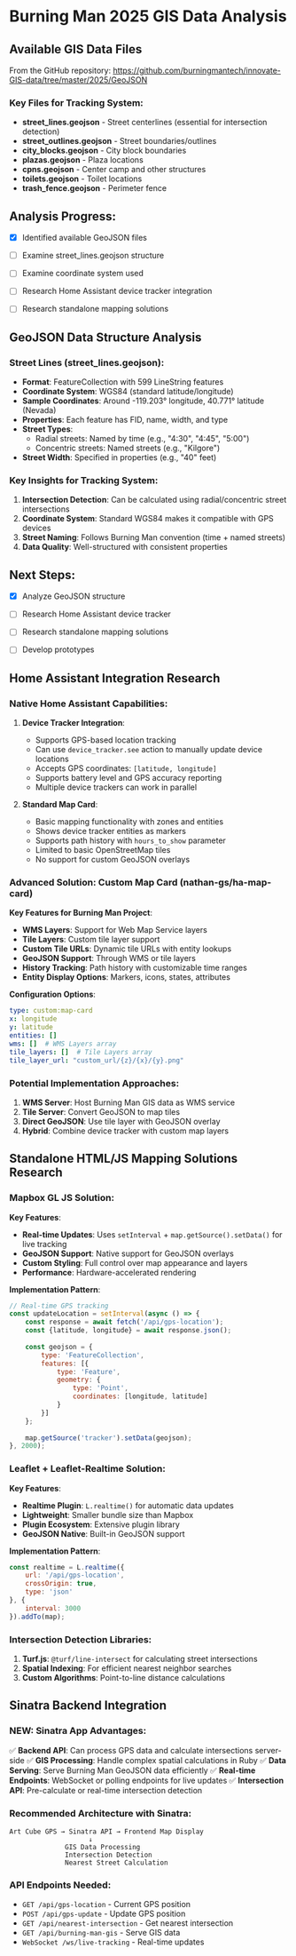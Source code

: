 # Burning Man 2025 GIS Data Analysis

## Available GIS Data Files

From the GitHub repository: https://github.com/burningmantech/innovate-GIS-data/tree/master/2025/GeoJSON

### Key Files for Tracking System:
- **street_lines.geojson** - Street centerlines (essential for intersection detection)
- **street_outlines.geojson** - Street boundaries/outlines
- **city_blocks.geojson** - City block boundaries
- **plazas.geojson** - Plaza locations
- **cpns.geojson** - Center camp and other structures
- **toilets.geojson** - Toilet locations
- **trash_fence.geojson** - Perimeter fence

## Analysis Progress:
- [x] Identified available GeoJSON files
- [ ] Examine street_lines.geojson structure
- [ ] Examine coordinate system used
- [ ] Research Home Assistant device tracker integration
- [ ] Research standalone mapping solutions



## GeoJSON Data Structure Analysis

### Street Lines (street_lines.geojson):
- **Format**: FeatureCollection with 599 LineString features
- **Coordinate System**: WGS84 (standard latitude/longitude)
- **Sample Coordinates**: Around -119.203° longitude, 40.771° latitude (Nevada)
- **Properties**: Each feature has FID, name, width, and type
- **Street Types**: 
  - Radial streets: Named by time (e.g., "4:30", "4:45", "5:00")
  - Concentric streets: Named streets (e.g., "Kilgore")
- **Street Width**: Specified in properties (e.g., "40" feet)

### Key Insights for Tracking System:
1. **Intersection Detection**: Can be calculated using radial/concentric street intersections
2. **Coordinate System**: Standard WGS84 makes it compatible with GPS devices
3. **Street Naming**: Follows Burning Man convention (time + named streets)
4. **Data Quality**: Well-structured with consistent properties

## Next Steps:
- [x] Analyze GeoJSON structure
- [ ] Research Home Assistant device tracker
- [ ] Research standalone mapping solutions
- [ ] Develop prototypes


## Home Assistant Integration Research

### Native Home Assistant Capabilities:
1. **Device Tracker Integration**:
   - Supports GPS-based location tracking
   - Can use `device_tracker.see` action to manually update device locations
   - Accepts GPS coordinates: `[latitude, longitude]`
   - Supports battery level and GPS accuracy reporting
   - Multiple device trackers can work in parallel

2. **Standard Map Card**:
   - Basic mapping functionality with zones and entities
   - Shows device tracker entities as markers
   - Supports path history with `hours_to_show` parameter
   - Limited to basic OpenStreetMap tiles
   - No support for custom GeoJSON overlays

### Advanced Solution: Custom Map Card (nathan-gs/ha-map-card)
**Key Features for Burning Man Project**:
- **WMS Layers**: Support for Web Map Service layers
- **Tile Layers**: Custom tile layer support
- **Custom Tile URLs**: Dynamic tile URLs with entity lookups
- **GeoJSON Support**: Through WMS or tile layers
- **History Tracking**: Path history with customizable time ranges
- **Entity Display Options**: Markers, icons, states, attributes

**Configuration Options**:
```yaml
type: custom:map-card
x: longitude
y: latitude
entities: []
wms: []  # WMS Layers array
tile_layers: []  # Tile Layers array
tile_layer_url: "custom_url/{z}/{x}/{y}.png"
```

### Potential Implementation Approaches:
1. **WMS Server**: Host Burning Man GIS data as WMS service
2. **Tile Server**: Convert GeoJSON to map tiles
3. **Direct GeoJSON**: Use tile layer with GeoJSON overlay
4. **Hybrid**: Combine device tracker with custom map layers



## Standalone HTML/JS Mapping Solutions Research

### Mapbox GL JS Solution:
**Key Features**:
- **Real-time Updates**: Uses `setInterval` + `map.getSource().setData()` for live tracking
- **GeoJSON Support**: Native support for GeoJSON overlays
- **Custom Styling**: Full control over map appearance and layers
- **Performance**: Hardware-accelerated rendering

**Implementation Pattern**:
```javascript
// Real-time GPS tracking
const updateLocation = setInterval(async () => {
    const response = await fetch('/api/gps-location');
    const {latitude, longitude} = await response.json();
    
    const geojson = {
        type: 'FeatureCollection',
        features: [{
            type: 'Feature',
            geometry: {
                type: 'Point',
                coordinates: [longitude, latitude]
            }
        }]
    };
    
    map.getSource('tracker').setData(geojson);
}, 2000);
```

### Leaflet + Leaflet-Realtime Solution:
**Key Features**:
- **Realtime Plugin**: `L.realtime()` for automatic data updates
- **Lightweight**: Smaller bundle size than Mapbox
- **Plugin Ecosystem**: Extensive plugin library
- **GeoJSON Native**: Built-in GeoJSON support

**Implementation Pattern**:
```javascript
const realtime = L.realtime({
    url: '/api/gps-location',
    crossOrigin: true,
    type: 'json'
}, {
    interval: 3000
}).addTo(map);
```

### Intersection Detection Libraries:
1. **Turf.js**: `@turf/line-intersect` for calculating street intersections
2. **Spatial Indexing**: For efficient nearest neighbor searches
3. **Custom Algorithms**: Point-to-line distance calculations

## Sinatra Backend Integration

### NEW: Sinatra App Advantages:
✅ **Backend API**: Can process GPS data and calculate intersections server-side
✅ **GIS Processing**: Handle complex spatial calculations in Ruby
✅ **Data Serving**: Serve Burning Man GeoJSON data efficiently
✅ **Real-time Endpoints**: WebSocket or polling endpoints for live updates
✅ **Intersection API**: Pre-calculate or real-time intersection detection

### Recommended Architecture with Sinatra:
```
Art Cube GPS → Sinatra API → Frontend Map Display
                    ↓
              GIS Data Processing
              Intersection Detection
              Nearest Street Calculation
```

### API Endpoints Needed:
- `GET /api/gps-location` - Current GPS position
- `POST /api/gps-update` - Update GPS position
- `GET /api/nearest-intersection` - Get nearest intersection
- `GET /api/burning-man-gis` - Serve GIS data
- `WebSocket /ws/live-tracking` - Real-time updates

